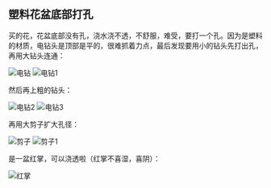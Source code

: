 ## 塑料花盆底部打孔
买的花，花盆底部没有孔，浇水浇不透，不舒服，难受，要打一个孔。因为是塑料的材质，电钻头是顶部是平的，很难抓着力点，最后发现要用小的钻头先打出孔，再用大钻头连通：

![电钻](../images/5-生活小技巧/08-塑料花盆底部打孔/电钻.webp)
![电钻1](../images/5-生活小技巧/08-塑料花盆底部打孔/电钻1.webp)

然后再上粗的钻头：

![电钻2](../images/5-生活小技巧/08-塑料花盆底部打孔/电钻2.webp)
![电钻3](../images/5-生活小技巧/08-塑料花盆底部打孔/电钻3.webp)

再用大剪子扩大孔径：

![剪子](../images/5-生活小技巧/08-塑料花盆底部打孔/剪子.webp)
![剪子1](../images/5-生活小技巧/08-塑料花盆底部打孔/剪子1.webp)

是一盆红掌，可以浇透啦（红掌不喜湿，喜阴）：

![红掌](../images/5-生活小技巧/08-塑料花盆底部打孔/红掌.webp)